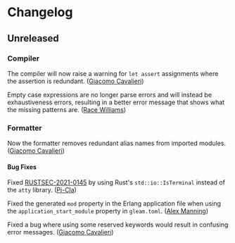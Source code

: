 # Changelog

## Unreleased

### Compiler

The compiler will now raise a warning for `let assert` assignments where the
assertion is redundant.
([Giacomo Cavalieri](https://github.com/giacomocavalieri))

Empty case expressions are no longer parse errors and will instead be
exhaustiveness errors, resulting in a better error message that shows what the
missing patterns are. ([Race Williams](https://github.com/raquentin))

### Formatter

Now the formatter removes redundant alias names from imported modules.
([Giacomo Cavalieri](https://github.com/giacomocavalieri))

#### Bug Fixes

Fixed [RUSTSEC-2021-0145](https://rustsec.org/advisories/RUSTSEC-2021-0145) by
using Rust's `std::io::IsTerminal` instead of the `atty` library.
([Pi-Cla](https://github.com/Pi-Cla))

Fixed the generated `mod` property in the Erlang application file when using the
`application_start_module` property in `gleam.toml`.
([Alex Manning](https://github.com/rawhat))

Fixed a bug where using some reserved keywords would result in confusing error
messages. ([Giacomo Cavalieri](https://github.com/giacomocavalieri))